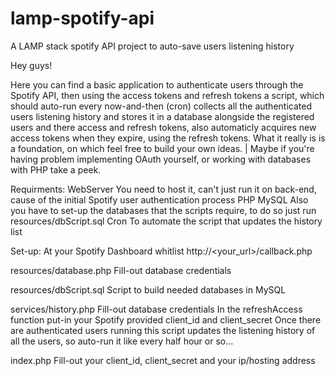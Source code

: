 # lamp-spotify-api
A LAMP stack spotify API project to auto-save users listening history

Hey guys!

Here you can find a basic application to authenticate users through the Spotify API, then using the access tokens and refresh tokens a script, which should auto-run every now-and-then (cron) collects all the authenticated users listening history and stores it in a database alongside the registered users and there access and refresh tokens, also automaticly acquires new access tokens when they expire, using the refresh tokens. What it really is is a foundation, on which feel free to build your own ideas. | Maybe if you're having problem implementing OAuth yourself, or working with databases with PHP take a peek.

Requirments:
  WebServer
    You need to host it, can't just run it on back-end, cause of the initial Spotify user authentication process
  PHP
  MySQL
    Also you have to set-up the databases that the scripts require, to do so just run resources/dbScript.sql
  Cron
    To automate the script that updates the history list
    
Set-up:
  At your Spotify Dashboard whitlist http://<your_url>/callback.php
  
  resources/database.php
    Fill-out database credentials
    
  resources/dbScript.sql
    Script to build needed databases in MySQL
    
  services/history.php
    Fill-out database credentials
    In the refreshAccess function put-in your Spotify provided client_id and client_secret
    Once there are authenticated users running this script updates the listening history of all the users, so auto-run it like every half hour or so...
    
  index.php
    Fill-out your client_id, client_secret and your ip/hosting address
